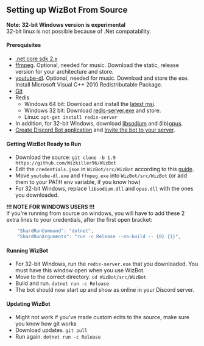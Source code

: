 ## Setting up WizBot From Source

**Note: 32-bit Windows version is experimental**  
32-bit linux is not possible because of .Net compatability.

#### Prerequisites  
- [.net core sdk 2.x][.netcore]  
- [ffmpeg][ffmpeg]. Optional, needed for music. Download the static, release version for your architecture and store.  
- [youtube-dl](http://rg3.github.io/youtube-dl/download.html). Optional, needed for music. Download and store the exe. Install Microsoft Visual C++ 2010 Redistributable Package.  
- [Git][git]  
- Redis  
  - Windows 64 bit: Download and install the [latest msi][redis].  
  - Windows 32 bit: Download [redis-server.exe](https://github.com/Wizkiller96/WizBotFiles/blob/master/x86%20Prereqs/redis-server.exe?raw=true) and store.  
  - Linux: `apt-get install redis-server`  
- In addition, for 32-bit Windows, download [libsodium](https://github.com/MaybeGoogle/WizBotFiles/blob/master/x86%20Prereqs/WizBot_Music/libsodium.dll?raw=true) and (lib)[opus](https://github.com/Wizkiller96/WizBotFiles/blob/master/x86%20Prereqs/WizBot_Music/opus.dll?raw=true).  
- [Create Discord Bot application](http://wizbot.readthedocs.io/en/latest/JSON%20Explanations/#creating-discord-bot-application) and [Invite the bot to your server](http://wizbot.readthedocs.io/en/latest/JSON%20Explanations/#inviting-your-bot-to-your-server).  

#### Getting WizBot Ready to Run  
- Download the source: `git clone -b 1.9 https://github.com/Wizkiller96/WizBot`  
- Edit the `credentials.json` in `WizBot/src/WizBot` according to this [guide](http://wizbot.readthedocs.io/en/latest/JSON%20Explanations/#setting-up-credentialsjson-file).  
- Move `youtube-dl.exe` and `ffmpeg.exe` into `WizBot/src/WizBot` (or add them to your PATH env variable, if you know how) 
- For 32-bit Windows, replace `libsodium.dll` and `opus.dll` with the ones you downloaded.


**!!! NOTE FOR WINDOWS USERS  !!!**  
If you're running from source on windows, you will have to add these 2 extra lines to your credentials, after the first open bracket:
```js
    "ShardRunCommand": "dotnet",
    "ShardRunArguments": "run -c Release --no-build -- {0} {1}",
```

#### Running WizBot  
- For 32-bit Windows, run the `redis-server.exe` that you downloaded. You must have this window open when you use WizBot.  
- Move to the correct directory. `cd WizBot/src/WizBot`  
- Build and run. `dotnet run -c Release`  
- The bot should now start up and show as online in your Discord server.

#### Updating WizBot  
- Might not work if you've made custom edits to the source, make sure you know how git works  
- Download updates. `git pull`  
- Run again. `dotnet run -c Release`

[.netcore]: https://www.microsoft.com/net/download/core#/sdk
[ffmpeg]: http://ffmpeg.zeranoe.com/builds/
[git]: https://git-scm.com/downloads
[redis]: https://github.com/MicrosoftArchive/redis/releases/latest